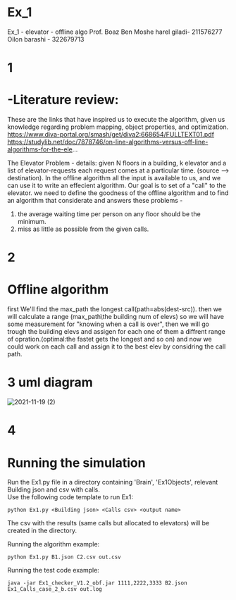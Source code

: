 # Ex_1
Ex_1 - elevator - offline algo
Prof. Boaz Ben Moshe
harel giladi- 211576277
Oilon barashi - 322679713

# 1 
# -Literature review:
These are the links that have inspired us to execute the algorithm, given us knowledge regarding problem mapping, object properties, and optimization.
https://www.diva-portal.org/smash/get/diva2:668654/FULLTEXT01.pdf
https://studylib.net/doc/7878746/on-line-algorithms-versus-off-line-algorithms-for-the-ele...

The Elevator Problem - 
details: 
given N floors in a building, k elevator and a list of elevator-requests each request comes at a particular time. (source --> destination).
In the offline algorithm all the input is available to us, and we can use it to write an effecient algorithm.
Our goal is to set of a "call" to the elevator. we need to define the goodness of the offline algorithm and to find an algorithm that considerate and answers these problems - 
1. the average waiting time per person on any floor should be the minimum.
2. miss as little as possible from the given calls.

# 2
# Offline algorithm
first We'll find the max_path the longest call(path=abs(dest-src)).
then we will calculate a range (max_path\the building num of elevs) so we will have some measurement for "knowing when a call is over", then we will go trough the building elevs
and assigen for each one of them a diffrent range of opration.(optimal:the fastet gets the longest and so on)
and now we could work on each call and assign it to the best elev by considring the call path.

# 3 uml diagram

![2021-11-19 (2)](https://user-images.githubusercontent.com/93948749/142690263-4e561ce9-138d-4b0d-8343-8c4852b27d4f.png)


# 4
# Running the simulation 
Run the Ex1.py file in a directory containing 'Brain', 'Ex1Objects', relevant Building json and csv with calls.  <br>
Use the following code template to run Ex1:  <br>
```
python Ex1.py <Building json> <Calls csv> <output name>
```
The csv with the results (same calls but allocated to elevators) will be created in the directory.   <br>

Running the algorithm example:
```
python Ex1.py B1.json C2.csv out.csv
```
Running the test code example:
```
java -jar Ex1_checker_V1.2_obf.jar 1111,2222,3333 B2.json Ex1_Calls_case_2_b.csv out.log
```
